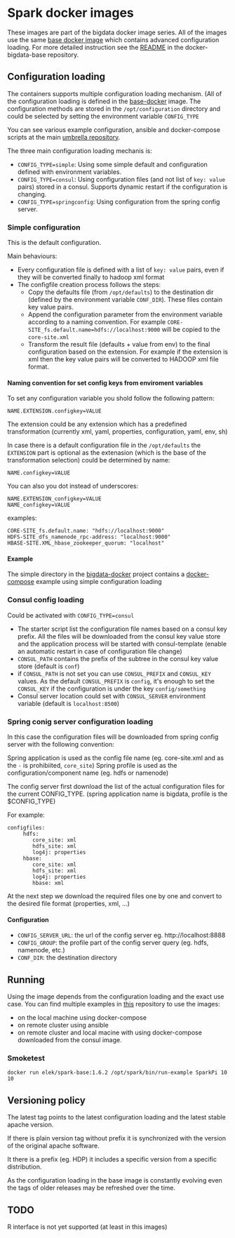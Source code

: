 # Spark docker images

These images are part of the bigdata docker image series. All of the images use the same [base docker image](https://github.com/elek/docker-bigdata-base) which contains advanced configuration loading. For more detailed instruction see the [README](https://github.com/elek/docker-bigdata-base/blob/master/README.md) in the docker-bigdata-base repository.


## Configuration loading

The containers supports multiple configuration loading mechanism. (All of the configuration loading is defined in the [base-docker](https://github.com/elek/docker-bigdata-base) image. The configuration methods are stored in the ```/opt/configuration``` directory and could be selected by setting the environment variable `CONFIG_TYPE`

You can see various example configuration, ansible and docker-compose scripts at the main [umbrella repository](https://github.com/elek/bigdata-docker).

The three main configuration loading mechanis is:

 * ```CONFIG_TYPE=simple```: Using some simple default and configuration defined with environment variables.
 * ```CONFIG_TYPE=consul```: Using configuration files (and not list of ```key: value``` pairs) stored in a consul. Supports dynamic restart if the configuration is changing.
 * ```CONFIG_TYPE=springconfig```: Using configuration from the spring config server.

### Simple configuration

This is the default configuration.

Main behaviours:

 * Every configuration file is defined with a list of ```key: value``` pairs, even if they will be converted finally to hadoop xml format
 * The configfile creation process follows the steps:
    * Copy the defaults file (from ```/opt/defaults```) to the destination dir (defined by the environment variable ```CONF_DIR```). These files contain key value pairs.
    * Append the configuration parameter from the environment variable according to a naming convention. For example ```CORE-SITE_fs.default.name=hdfs://localhost:9000``` will be copied to the ```core-site.xml```
    * Transform the result file (defaults + value from env) to the final configuration based on the extension. For example if the extension is xml then the key value pairs will be converted to HADOOP xml file format.
 
#### Naming convention for set config keys from enviroment variables

To set any configuration variable you shold follow the following pattern:

```
NAME.EXTENSION.configkey=VALUE
```
  
The extension could be any extension which has a predefined transformation (currently xml, yaml, properties, configuration, yaml, env, sh)

In case there is a default configuration file in the ```/opt/defaults``` the ```EXTENSION``` part is optional as the extenasion (which is the base of the transformation selection) could be determined by name:

```
NAME.configkey=VALUE
```
  
You can also you dot instead of underscores:

```
NAME.EXTENSION_configkey=VALUE
NAME_configkey=VALUE
```

examples:

```
CORE-SITE_fs.default.name: "hdfs://localhost:9000"
HDFS-SITE_dfs_namenode_rpc-address: "localhost:9000"
HBASE-SITE.XML_hbase_zookeeper_quorum: "localhost"
```

#### Example

The simple directory in the [bigdata-docker](https://github.com/elek/bigdata-docker) project contains a [docker-compose](https://github.com/elek/bigdata-docker/blob/master/simple/docker-compose.yaml) example using simple configuration loading

### Consul config loading

Could be activated with ```CONFIG_TYPE=consul```

* The starter script list the configuration file names based on a consul key prefix. All the files will be downloaded from the consul key value store and the application process will be started with consul-template (enable an automatic restart in case of configuration file change)
* ```CONSUL_PATH``` contains the prefix of the subtree in the consul key value store (default is ```conf```)
* if ``CONSUL_PATH`` is not set you can use ``CONSUL_PREFIX`` and ``CONSUL_KEY`` values. As the default ``CONSUL_PREFIX`` is ``config``, it's enough to set the ``CONSUL_KEY`` if the configuration is under the key  ``config/something``
* Consul server location could set with ```CONSUL_SERVER``` environment variable (default is ```localhost:8500```)

### Spring conig server configuration loading

In this case the configuration files will be downloaded from spring config server with the following convention:

Spring application is used as the config file name (eg. core-site.xml and as the ```-``` is prohibiited, ```core_site```)
Spring profile is used as the configuration/component name (eg. hdfs or namenode)

The config server first download the list of the actual configuration files for the current CONFIG_TYPE. (spring application name is bigdata, profile is the $CONFIG_TYPE)

For example:

```
configfiles:
     hdfs:
        core_site: xml
        hdfs_site: xml
        log4j: properties
     hbase:
        core_site: xml
        hdfs_site: xml
        log4j: properties
        hbase: xml
```

At the next step we download the required files one by one and convert to the desired file format (properties, xml, ...)

#### Configuration

* ``CONFIG_SERVER_URL``: the url of the config server eg. http://localhost:8888
* ``CONFIG_GROUP``: the profile part of the config server query (eg. hdfs, namenode, etc.)
* ``CONF_DIR``: the destination directory
## Running

Using the image depends from the configuration loading and the exact use case. You can find multiple examples in [this](https://github.com/elek/bigdata-docker) repository to use the images:

* on the local machine using docker-compose
* on remote cluster using ansible 
* on remote cluster and local macine with using docker-compose downloaded from the consul image. 



### Smoketest

```
docker run elek/spark-base:1.6.2 /opt/spark/bin/run-example SparkPi 10 10
```


## Versioning policy

  The latest tag points to the latest configuration loading and the latest stable apache version.

  If there is plain version tag without prefix it is synchronized with the version of the original apache software.

  It there is a prefix (eg. HDP) it includes a specific version from a specific distribution.

  As the configuration loading in the base image is constantly evolving even the tags of older releases may be refreshed over the time.


## TODO

R interface is not yet supported (at least in this images)
